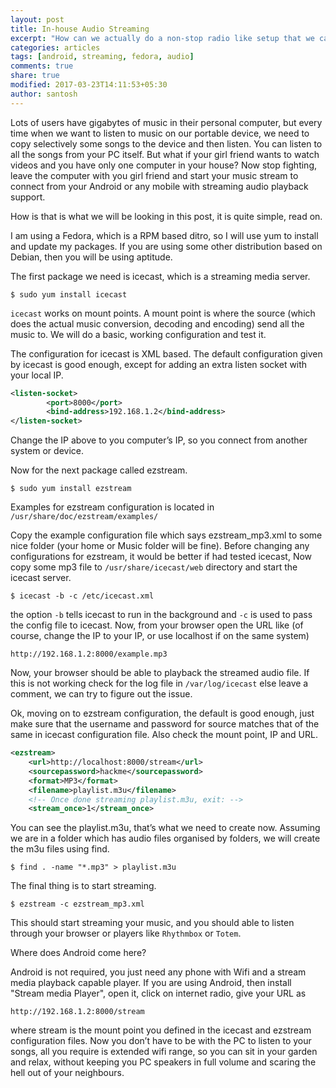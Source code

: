 ```yaml
---
layout: post
title: In-house Audio Streaming
excerpt: "How can we actually do a non-stop radio like setup that we can listen on our phones? Its actually easy with icecast and easystream. Read on to find out."
categories: articles
tags: [android, streaming, fedora, audio]
comments: true
share: true
modified: 2017-03-23T14:11:53+05:30
author: santosh
---
```


Lots of users have gigabytes of music in their personal computer, but every time
when we want to listen to music on our portable device, we need to copy
selectively some songs to the device and then listen. You can listen to all the
songs from your PC itself. But what if your girl friend wants to watch videos
and you have only one computer in your house? Now stop fighting, leave the
computer with you girl friend and start your music stream to connect from your
Android or any mobile with streaming audio playback support.

How is that is what we will be looking in this post, it is quite simple, read
on.

I am using a Fedora, which is a RPM based ditro, so I will use yum to install
and update my packages. If you are using some other distribution based on
Debian, then you will be using aptitude.

The first package we need is icecast, which is a streaming media server.

```console
$ sudo yum install icecast
```

`icecast` works on mount points. A mount point is where the source (which does
the actual music conversion, decoding and encoding) send all the music to. We
will do a basic, working configuration and test it.

The configuration for icecast is XML based. The default configuration given by
icecast is good enough, except for adding an extra listen socket with your local
IP.

```xml
<listen-socket>
        <port>8000</port>
        <bind-address>192.168.1.2</bind-address>
</listen-socket>
```

Change the IP above to you computer’s IP, so you connect from another system or
device.

Now for the next package called ezstream.

```console
$ sudo yum install ezstream
```

Examples for ezstream configuration is located in `/usr/share/doc/ezstream/examples/`

Copy the example configuration file which says ezstream_mp3.xml to some nice
folder (your home or Music folder will be fine). Before changing any
configurations for ezstream, it would be better if had tested icecast, Now copy
some mp3 file to `/usr/share/icecast/web` directory and start the icecast
server.

```console
$ icecast -b -c /etc/icecast.xml
```

the option `-b` tells icecast to run in the background and `-c` is used to pass
the config file to icecast. Now, from your browser open the URL like (of course,
change the IP to your IP, or use localhost if on the same system)

```
http://192.168.1.2:8000/example.mp3
```

Now, your browser should be able to playback the streamed audio file. If this is
not working check for the log file in `/var/log/icecast` else leave a comment, we
can try to figure out the issue.

Ok, moving on to ezstream configuration, the default is good enough, just make
sure that the username and password for source matches that of the same in
icecast configuration file. Also check the mount point, IP and URL.

```xml
<ezstream>
    <url>http://localhost:8000/stream</url>
    <sourcepassword>hackme</sourcepassword>
    <format>MP3</format>
    <filename>playlist.m3u</filename>
    <!-- Once done streaming playlist.m3u, exit: -->
    <stream_once>1</stream_once>
```

You can see the playlist.m3u, that’s what we need to create now. Assuming we are
in a folder which has audio files organised by folders, we will create the m3u
files using find.

```console
$ find . -name "*.mp3" > playlist.m3u
```

The final thing is to start streaming.

```
$ ezstream -c ezstream_mp3.xml
```

This should start streaming your music, and you should able to listen through
your browser or players like `Rhythmbox` or `Totem`.

Where does Android come here?

Android is not required, you just need any phone with Wifi and a stream media
playback capable player. If you are using Android, then install "Stream media
Player", open it, click on internet radio, give your URL as

```
http://192.168.1.2:8000/stream
```

where stream is the mount point you defined in the icecast and ezstream
configuration files. Now you don’t have to be with the PC to listen to your
songs, all you require is extended wifi range, so you can sit in your garden and
relax, without keeping you PC speakers in full volume and scaring the hell out
of your neighbours.
